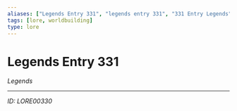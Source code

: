 ```yaml
---
aliases: ["Legends Entry 331", "legends entry 331", "331 Entry Legends"]
tags: [lore, worldbuilding]
type: lore
---
```


# Legends Entry 331

*Legends*

---
*ID: LORE00330*